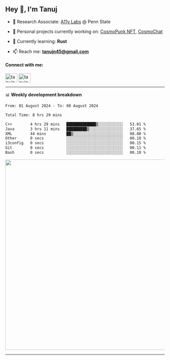 <h2>Hey 👋, I'm Tanuj</h2>

- 🔬 Research Associate: [A11y Labs](https://a11y.ist.psu.edu/) @ Penn State 

- 🔭 Personal projects currently working on: [CosmoPunk NFT](https://github.com/tanujn45/CosmoNFT), [CosmoChat](https://github.com/tanujn45/CosmoChat)

- 🌱 Currently learning: **Rust**

- 📫 Reach me: **tanujn45@gmail.com**

<h4 align="left">Connect with me:</h4>
<p align="left">
<a href="https://twitter.com/tanujn45" target="blank"><img align="center" src="https://raw.githubusercontent.com/rahuldkjain/github-profile-readme-generator/master/src/images/icons/Social/twitter.svg" alt="tanujn45" height="28" width="38" /></a>
<a href="https://linkedin.com/in/tanujn45" target="blank"><img align="center" src="https://raw.githubusercontent.com/rahuldkjain/github-profile-readme-generator/master/src/images/icons/Social/linked-in-alt.svg" alt="tanujn45" height="28" width="38" /></a>
</p>

-------

📊 **Weekly development breakdown**
<!--START_SECTION:waka-->

```txt
From: 01 August 2024 - To: 08 August 2024

Total Time: 8 hrs 29 mins

C++        4 hrs 29 mins   █████████████▒░░░░░░░░░░░   53.01 %
Java       3 hrs 11 mins   █████████▒░░░░░░░░░░░░░░░   37.65 %
XML        44 mins         ██▒░░░░░░░░░░░░░░░░░░░░░░   08.80 %
Other      0 secs          ░░░░░░░░░░░░░░░░░░░░░░░░░   00.18 %
i3config   0 secs          ░░░░░░░░░░░░░░░░░░░░░░░░░   00.15 %
Git        0 secs          ░░░░░░░░░░░░░░░░░░░░░░░░░   00.11 %
Bash       0 secs          ░░░░░░░░░░░░░░░░░░░░░░░░░   00.10 %
```

<!--END_SECTION:waka-->

<img src="https://wakatime.com/share/@018e9abd-1aa4-4aa6-9db7-5ca3b999e810/4650b67a-98aa-46b4-b598-3d8a2451f0df.svg" width="600"/>

-------

